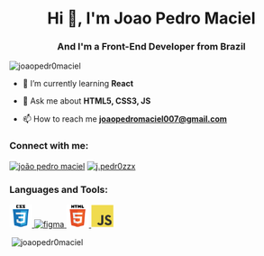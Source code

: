 <h1 align="center">Hi 👋, I'm Joao Pedro Maciel</h1>
<h3 align="center">And I'm a Front-End Developer from Brazil</h3>

<p align="left"> <img src="https://komarev.com/ghpvc/?username=joaopedr0maciel&label=Profile%20views&color=0e75b6&style=flat" alt="joaopedr0maciel" /> </p>

- 🌱 I’m currently learning **React**

- 💬 Ask me about **HTML5, CSS3, JS**

- 📫 How to reach me **joaopedromaciel007@gmail.com**

<h3 align="left">Connect with me:</h3>
<p align="left">
<a href="https://linkedin.com/in/joão pedro maciel" target="blank"><img align="center" src="https://raw.githubusercontent.com/rahuldkjain/github-profile-readme-generator/master/src/images/icons/Social/linked-in-alt.svg" alt="joão pedro maciel" height="30" width="40" /></a>
<a href="https://instagram.com/j.pedr0zzx" target="blank"><img align="center" src="https://raw.githubusercontent.com/rahuldkjain/github-profile-readme-generator/master/src/images/icons/Social/instagram.svg" alt="j.pedr0zzx" height="30" width="40" /></a>
</p>

<h3 align="left">Languages and Tools:</h3>
<p align="left"> <a href="https://www.w3schools.com/css/" target="_blank" rel="noreferrer"> <img src="https://raw.githubusercontent.com/devicons/devicon/master/icons/css3/css3-original-wordmark.svg" alt="css3" width="40" height="40"/> </a> <a href="https://www.figma.com/" target="_blank" rel="noreferrer"> <img src="https://www.vectorlogo.zone/logos/figma/figma-icon.svg" alt="figma" width="40" height="40"/> </a> <a href="https://www.w3.org/html/" target="_blank" rel="noreferrer"> <img src="https://raw.githubusercontent.com/devicons/devicon/master/icons/html5/html5-original-wordmark.svg" alt="html5" width="40" height="40"/> </a> <a href="https://developer.mozilla.org/en-US/docs/Web/JavaScript" target="_blank" rel="noreferrer"> <img src="https://raw.githubusercontent.com/devicons/devicon/master/icons/javascript/javascript-original.svg" alt="javascript" width="40" height="40"/> </a> </p>



<p>&nbsp;<img align="center" src="https://github-readme-stats.vercel.app/api?username=joaopedr0maciel&show_icons=true&locale=en" alt="joaopedr0maciel" /></p>

